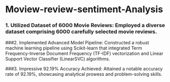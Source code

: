 ﻿# Moview-review-sentiment-Analysis

### 1. Utilized Dataset of 6000 Movie Reviews: Employed a diverse dataset comprising 6000 carefully selected movie reviews.

###2. Implemented Advanced Model Pipeline: Constructed a robust machine learning pipeline using Scikit-learn that integrated Term Frequency-Inverse Document Frequency (TF-IDF) vectorization and Linear Support Vector Classifier (LinearSVC) algorithms.

###3. Impressive 92.19% Accuracy Achieved: Attained a notable accuracy rate of 92.19%, showcasing analytical prowess and problem-solving skills.
